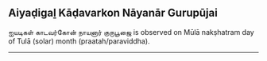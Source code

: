 ## Aiyaḍigaḻ Kāḍavarkon Nāyanār Gurupūjai
ஐயடிகள் காடவர்கோன் நாயனார் குருபூஜை is observed on Mūlā nakṣhatram day of Tulā (solar) month (praatah/paraviddha).



---
